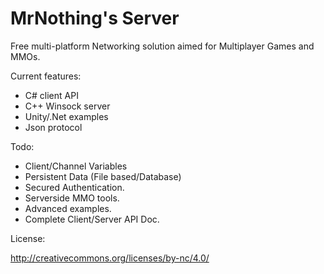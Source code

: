MrNothing's Server
==========

Free multi-platform Networking solution aimed for Multiplayer Games and MMOs.

Current features:

- C# client API
- C++ Winsock server
- Unity/.Net examples
- Json protocol

Todo:

- Client/Channel Variables
- Persistent Data (File based/Database)
- Secured Authentication.
- Serverside MMO tools.
- Advanced examples.
- Complete Client/Server API Doc.

License:

http://creativecommons.org/licenses/by-nc/4.0/
